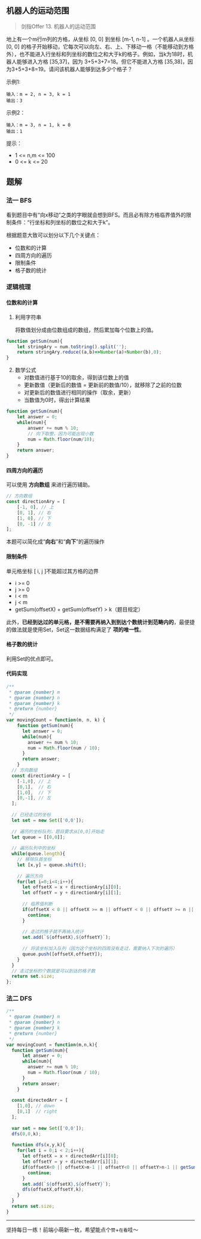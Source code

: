 ## 机器人的运动范围

> 剑指Offer 13. 机器人的运动范围

地上有一个m行m列的方格，从坐标 [0, 0] 到坐标 [m-1, n-1] 。一个机器人从坐标 [0, 0] 的格子开始移动，它每次可以向左、右、上、下移动一格（不能移动到方格外），也不能进入行坐标和列坐标的数位之和大于k的格子。例如，当k为18时，机器人能够进入方格 [35,37]，因为 3+5+3+7=18。但它不能进入方格 [35,38]，因为3+5+3+8=19。请问该机器人能够到达多少个格子？

示例1:

```
输入：m = 2, n = 3, k = 1
输出：3
```

示例2：

```
输入：m = 3, n = 1, k = 0
输出：1
```

提示：

- 1 <= n,m <= 100
- 0 <= k <= 20

## 题解

### 法一 BFS

看到题目中有“向x移动”之类的字眼就会想到BFS。而且必有除方格临界值外的限制条件：“行坐标和列坐标的数位之和大于k”。

根据题意大致可以划分以下几个关键点：

- 位数和的计算
- 四周方向的遍历
- 限制条件
- 格子数的统计

### 逻辑梳理

#### 位数和的计算

1. 利用字符串

   将数值划分成由位数组成的数组，然后累加每个位数上的值。

```javascript
function getSum(num){
	let stringAry = num.toString().split('');
	return stringAry.reduce((a,b)=>Number(a)+Number(b),0);
}
```

2. 数学公式
   - 对数值进行基于10的取余，得到该位数上的值
   - 更新数值（更新后的数值 = 更新前的数值/10），就移除了之前的位数
   - 对更新后的数值进行相同的操作（取余，更新）
   - 当数值为0时，得出计算结果

```javascript
function getSum(num){
	let answer = 0;
	while(num){
		answer += num % 10;
		// 向下取整，因为可能出现小数
		num = Math.floor(num/10);
	}
	return answer;
}
```

#### 四周方向的遍历

可以使用 **方向数组** 来进行遍历辅助。

```javascript
// 方向数组
const directionAry = [
    [-1, 0], // 上
    [0, 1], // 右
    [1, 0], // 下
    [0, -1] // 左
];
```

本题可以简化成“**向右**”和“**向下**”的遍历操作

#### 限制条件

单元格坐标 [ i, j ]不能超过其方格的边界

- i >= 0
- j >= 0
- i < m
- j < m
- getSum(offsetX) + getSum(offsetY) > k（题目规定）

此外，**已经到达过的单元格，是不需要再纳入到到达个数统计到范畴内的**，最便捷的做法就是使用Set，Set这一数据结构满足了 **项的唯一性**。

#### 格子数的统计

利用Set的优点即可。

#### 代码实现

```javascript
/**
 * @param {number} m
 * @param {number} n
 * @param {number} k
 * @return {number}
 */
var movingCount = function(m, n, k) {
    function getSum(num){
      let answer = 0;
      while(num){
        answer += num % 10;
        num = Math.floor(num / 10);
      }
      return answer;
    }
  // 方向数组
  const directionAry = [
    [-1,0], // 上
    [0,1],  // 右
    [1,0],  // 下
    [0,-1], // 左
  ];
  
  // 已经走过的坐标
  let set = new Set(['0,0']);
  
  // 遍历的坐标队列，题目要求从[0,0]开始走
  let queue = [[0,0]];
  
  // 遍历队列中的坐标
  while(queue.length){
    // 移除队首坐标
    let [x,y] = queue.shift();
    
    // 遍历方向
    for(let i=0;i<4;i++){
      let offsetX = x + directionAry[i][0];
      let offsetY = y + directionAry[i][1];
      
      // 临界值判断
      if(offsetX < 0 || offsetX >= m || offsetY < 0 || offsetY >= n || getSum(offsetX) + getSum(offsetY) > k || set.has(`${offsetX},${offsetY}`)){
        continue;
      }
      
      // 走过的格子就不再纳入统计
      set.add(`${offsetX},${offsetY}`);
      
      // 将该坐标加入队列（因为这个坐标的四周没有走过，需要纳入下次的遍历）
      queue.push([offsetX,offsetY]);
    }
  }
  // 走过坐标的个数就是可以到达的格子数
  return set.size;
};
```

### 法二 DFS

```javascript
/**
 * @param {number} m
 * @param {number} n
 * @param {number} k
 * @return {number}
 */
var movingCount = function(m,n,k){
  function getSum(num){
      let answer = 0;
      while(num){
        answer += num % 10;
        num = Math.floor(num / 10);
      }
      return answer;
    }
  
  const directedArr = [
    [1,0], // down
    [0,1]  // right
  ];
  
  var set = new Set(['0,0']);
  dfs(0,0,k);
  
  function dfs(x,y,k){
    for(let i = 0;i < 2;i++){
      let offsetX = x + directedArr[i][0];
      let offsetY = y + directedArr[i][1];
      if(offsetX<0 || offsetX>m-1 || offsetY<0 || offsetY>n-1 || getSum(offsetX) + getSum(offsetY) > k || set.has(`${offsetX},${offsetY}`)){
        continue;
      }
      set.add(`${offsetX},${offsetY}`);
      dfs(offsetX,offsetY,k);
    }
  }
  return set.size;
}
```

****

坚持每日一练！前端小萌新一枚，希望能点个`赞`+`在看`哇～

